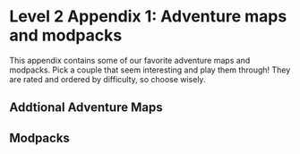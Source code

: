 # Level 2 Appendix 1: Adventure maps and modpacks

This appendix contains some of our favorite adventure maps and modpacks. Pick a couple that seem interesting and play them through! They are rated and ordered by difficulty, so choose wisely.

## Addtional Adventure Maps



## Modpacks


